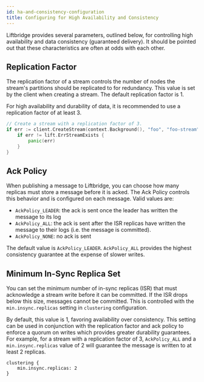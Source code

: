 ```yaml
---
id: ha-and-consistency-configuration
title: Configuring for High Availability and Consistency
---
```


Liftbridge provides several parameters, outlined below, for controlling high
availability and data consistency (guaranteed delivery). It should be pointed
out that these characteristics are often at odds with each other.

## Replication Factor

The replication factor of a stream controls the number of nodes the stream's
partitions should be replicated to for redundancy. This value is set by the
client when creating a stream. The default replication factor is 1.

For high availability and durability of data, it is recommended to use a
replication factor of at least 3.

```go
// Create a stream with a replication factor of 3.
if err := client.CreateStream(context.Background(), "foo", "foo-stream", lift.ReplicationFactor(3)); err != nil {
    if err != lift.ErrStreamExists {
        panic(err)
    }
}
```

## Ack Policy

When publishing a message to Liftbridge, you can choose how many replicas must
store a message before it is acked. The Ack Policy controls this behavior and
is configured on each message. Valid values are:

- `AckPolicy_LEADER`: the ack is sent once the leader has written the message
  to its log
- `AckPolicy_ALL`: the ack is sent after the ISR replicas have written the
  message to their logs (i.e. the message is committed).
- `AckPolicy_NONE`: no ack is sent

The default value is `AckPolicy_LEADER`. `AckPolicy_ALL` provides the highest
consistency guarantee at the expense of slower writes.

## Minimum In-Sync Replica Set

You can set the minimum number of in-sync replicas (ISR) that must acknowledge
a stream write before it can be committed. If the ISR drops below this size,
messages cannot be committed. This is controlled with the `min.insync.replicas`
setting in `clustering` configuration.

By default, this value is 1, favoring availability over consistency. This
setting can be used in conjunction with the replication factor and ack policy
to enforce a quorum on writes which provides greater durability guarantees. For
example, for a stream with a replication factor of 3, `AckPolicy_ALL` and a
`min.insync.replicas` value of 2 will guarantee the message is written to at
least 2 replicas.

```plaintext
clustering {
    min.insync.replicas: 2
}
```
